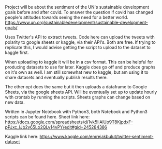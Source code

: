 Project will be about the sentiment of the UN's sustainable development goals before and after covid. 
To answer the question if covid has changed people's attitudes towards seeing the need for a better world. 
https://www.un.org/sustainabledevelopment/sustainable-development-goals/

Uses Twitter's API to extract tweets. Code here can upload the tweets with polarity to google sheets or kaggle, via their API's. Both are free. If trying to replicate this, I would advise getting the script to upload to the dataset to kaggle first.

When uploading to kaggle it will be in a csv format. This can be helpful for producing datasets to use for later. Kaggle does go off and produce graphs on it's own as well. I am still somewhat new to kaggle, but am using it to share datasets and eventually publish results there. 



The other opt does the same but it then uploads a dataframe to Google Sheets,
via the google sheets API. Will be eventually set up to update hourly with crontab by running the scripts. Sheets graphs can change based on new data. 

Written in Jupyter Notebook with Python3, both Notebook and Python3 scripts can be found here.
Sheet link here:
https://docs.google.com/spreadsheets/d/1vk5IiAlUp9T8KjpdxF-pPJxc_lJb2y65Lo2QLv14vPY/edit#gid=245284386

Kaggle link here:
https://www.kaggle.com/emrejakbulut/twitter-sentiment-dataset
